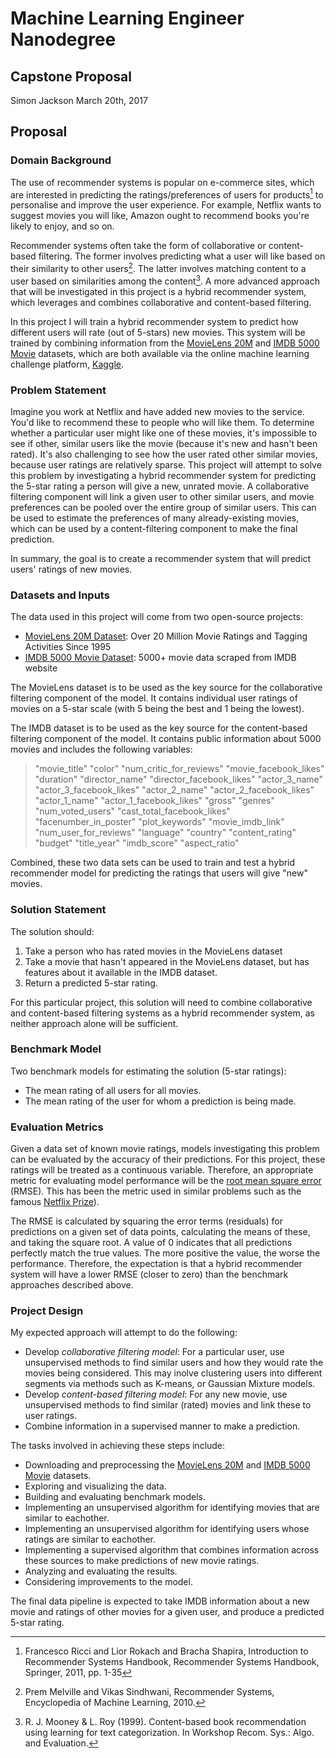 # Machine Learning Engineer Nanodegree
## Capstone Proposal
Simon Jackson
March 20th, 2017

## Proposal

### Domain Background

The use of recommender systems is popular on e-commerce sites, which are interested in predicting the ratings/preferences of users for products[^c1] to personalise and improve the user experience. For example, Netflix wants to suggest movies you will like, Amazon ought to recommend books you're likely to enjoy, and so on.

Recommender systems often take the form of collaborative or content-based filtering. The former involves predicting what a user will like based on their similarity to other users[^c2]. The latter involves matching content to a user based on similarities among the content[^c3]. A more advanced approach that will be investigated in this project is a hybrid recommender system, which leverages and combines collaborative and content-based filtering.

In this project I will train a hybrid recommender system to predict how different users will rate (out of 5-stars) new movies. This system will be trained by combining information from the [MovieLens 20M](https://www.kaggle.com/grouplens/movielens-20m-dataset) and [IMDB 5000 Movie](https://www.kaggle.com/deepmatrix/imdb-5000-movie-dataset) datasets, which are both available via the online machine learning challenge platform, [Kaggle](https://www.kaggle.com/).

### Problem Statement

Imagine you work at Netflix and have added new movies to the service. You'd like to recommend these to people who will like them. To determine whether a particular user might like one of these movies, it's impossible to see if other, similar users like the movie (because it's new and hasn't been rated). It's also challenging to see how the user rated other similar movies, because user ratings are relatively sparse. This project will attempt to solve this problem by investigating a hybrid recommender system for predicting the 5-star rating a person will give a new, unrated movie. A collaborative filtering component will link a given user to other similar users, and movie preferences can be pooled over the entire group of similar users. This can be used to estimate the preferences of many already-existing movies, which can be used by a content-filtering component to make the final prediction.

In summary, the goal is to create a recommender system that will predict users' ratings of new movies.

### Datasets and Inputs

The data used in this project will come from two open-source projects:

- [MovieLens 20M Dataset](https://www.kaggle.com/grouplens/movielens-20m-dataset): Over 20 Million Movie Ratings and Tagging Activities Since 1995
- [IMDB 5000 Movie Dataset](https://www.kaggle.com/deepmatrix/imdb-5000-movie-dataset): 5000+ movie data scraped from IMDB website

The MovieLens dataset is to be used as the key source for the collaborative filtering component of the model. It contains individual user ratings of movies on a 5-star scale (with 5 being the best and 1 being the lowest).

The IMDB dataset is to be used as the key source for the content-based filtering component of the model. It contains public information about 5000 movies and includes the following variables:

> "movie_title" "color" "num_critic_for_reviews" "movie_facebook_likes" "duration" "director_name" "director_facebook_likes" "actor_3_name" "actor_3_facebook_likes" "actor_2_name" "actor_2_facebook_likes" "actor_1_name" "actor_1_facebook_likes" "gross" "genres" "num_voted_users" "cast_total_facebook_likes" "facenumber_in_poster" "plot_keywords" "movie_imdb_link" "num_user_for_reviews" "language" "country" "content_rating" "budget" "title_year" "imdb_score" "aspect_ratio"

Combined, these two data sets can be used to train and test a hybrid recommender model for predicting the ratings that users will give "new" movies.

### Solution Statement

The solution should:

1. Take a person who has rated movies in the MovieLens dataset
2. Take a movie that hasn't appeared in the MovieLens dataset, but has features about it available in the IMDB dataset.
3. Return a predicted 5-star rating.

For this particular project, this solution will need to combine collaborative and content-based filtering systems as a hybrid recommender system, as neither approach alone will be sufficient.

### Benchmark Model

Two benchmark models for estimating the solution (5-star ratings):

- The mean rating of all users for all movies.
- The mean rating of the user for whom a prediction is being made.

### Evaluation Metrics

Given a data set of known movie ratings, models investigating this problem can be evaluated by the accuracy of their predictions. For this project, these ratings will be treated as a continuous variable. Therefore, an appropriate metric for evaluating model performance will be the [root mean square error](https://en.wikipedia.org/wiki/Root-mean-square_deviation) (RMSE). This has been the metric used in similar problems such as the famous [Netflix Prize](https://en.wikipedia.org/wiki/Netflix_Prize)).

The RMSE is calculated by squaring the error terms (residuals) for predictions on a given set of data points, calculating the means of these, and taking the square root. A value of 0 indicates that all predictions perfectly match the true values. The more positive the value, the worse the performance. Therefore, the expectation is that a hybrid recommender system will have a lower RMSE (closer to zero) than the benchmark approaches described above.

### Project Design

My expected approach will attempt to do the following:

- Develop *collaborative filtering model*: For a particular user, use unsupervised methods to find similar users and how they would rate the movies being considered. This may inolve clustering users into different segments via methods such as K-means, or Gaussian Mixture models.
- Develop *content-based filtering model*: For any new movie, use unsupervised methods to find similar (rated) movies and link these to user ratings. 
- Combine information in a supervised manner to make a prediction.

The tasks involved in achieving these steps include:

- Downloading and preprocessing the [MovieLens 20M](https://www.kaggle.com/grouplens/movielens-20m-dataset) and [IMDB 5000 Movie](https://www.kaggle.com/deepmatrix/imdb-5000-movie-dataset) datasets.
- Exploring and visualizing the data.
- Building and evaluating benchmark models.
- Implementing an unsupervised algorithm for identifying movies that are similar to eachother.
- Implementing an unsupervised algorithm for identifying users whose ratings are similar to eachother.
- Implementing a supervised algorithm that combines information across these sources to make predictions of new movie ratings.
- Analyzing and evaluating the results.
- Considering improvements to the model.

The final data pipeline is expected to take IMDB information about a new movie and ratings of other movies for a given user, and produce a predicted 5-star rating.

[^c1]: Francesco Ricci and Lior Rokach and Bracha Shapira, Introduction to Recommender Systems Handbook, Recommender Systems Handbook, Springer, 2011, pp. 1-35
[^c2]: Prem Melville and Vikas Sindhwani, Recommender Systems, Encyclopedia of Machine Learning, 2010.
[^c3]: R. J. Mooney & L. Roy (1999). Content-based book recommendation using learning for text categorization. In Workshop Recom. Sys.: Algo. and Evaluation.